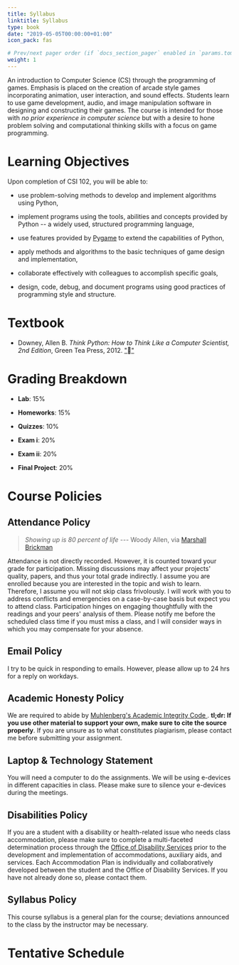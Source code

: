 ```yaml
---
title: Syllabus
linktitle: Syllabus
type: book
date: "2019-05-05T00:00:00+01:00"
icon_pack: fas                               

# Prev/next pager order (if `docs_section_pager` enabled in `params.toml`)
weight: 1
---
```


An introduction to Computer Science (CS) through the programming of games. Emphasis is placed on the creation of arcade style games incorporating animation, user interaction, and sound effects. Students learn to use game development, audio, and image manipulation software in
designing and constructing their games. The course is intended for those with *no prior experience in computer science* but with a desire to hone
problem solving and computational thinking skills with a focus on game programming.

# Learning Objectives

Upon completion of CSI 102, you will be able to:

-   use problem-solving methods to develop and implement algorithms
    using Python,

-   implement programs using the tools, abilities and concepts provided
    by Python -- a widely used, structured programming language,

-   use features provided by [Pygame](https://www.pygame.org/) to extend
    the capabilities of Python,

-   apply methods and algorithms to the basic techniques of game design
    and implementation,

-   collaborate effectively with colleagues to accomplish specific
    goals,

-   design, code, debug, and document programs using good practices of
    programming style and structure.

# Textbook
-   Downey, Allen B. *Think Python: How to Think Like a Computer
    Scientist, 2nd Edition*, Green Tea Press, 2012.
    [""](https://greenteapress.com/thinkpython/thinkpython.pdf)

# Grading Breakdown
-   **Lab**: 15%

-   **Homeworks**: 15%

-   **Quizzes**: 10%

-   **Exam i**: 20%

-   **Exam ii**: 20%

-   **Final Project**: 20%

# Course Policies
## Attendance Policy
> *Showing up is 80 percent of life* --- Woody Allen, via [Marshall
Brickman](https://quoteinvestigator.com/2013/06/10/showing-up/#note-6553-1)

Attendance is not directly recorded. However, it is counted toward your grade for participation. Missing discussions may affect your projects' quality, papers, and thus your total grade indirectly. I assume you are enrolled because you are interested in the topic and wish to learn.
Therefore, I assume you will not skip class frivolously. I will work with you to address conflicts and emergencies on a case-by-case basis
but expect you to attend class. Participation hinges on engaging thoughtfully with the readings and your peers' analysis of them. Please notify me before the scheduled class time if you must miss a class, and
I will consider ways in which you may compensate for your absence.

## Email Policy
I try to be quick in responding to emails. However, please allow up to 24 hrs for a reply on workdays.

## Academic Honesty Policy
We are required to abide by [Muhlenberg's Academic Integrity Code
](https://www.muhlenberg.edu/offices/deanofacademiclife/integrity/).
**tl;dr: If you use other material to support your own, make sure to
cite the source properly**. If you are unsure as to what constitutes
plagiarism, please contact me before submitting your assignment.

## Laptop & Technology Statement

You will need a computer to do the assignments. We will be using e-devices in different capacities in class. Please make sure to silence your e-devices during the meetings.

## Disabilities Policy
If you are a student with a disability or health-related issue who needs
class accommodation, please make sure to complete a multi-faceted
determination process through the [Office of Disability
Services](https://www.muhlenberg.edu/offices/disabilities/) prior to the
development and implementation of accommodations, auxiliary aids, and
services. Each Accommodation Plan is individually and collaboratively
developed between the student and the Office of Disability Services. If
you have not already done so, please contact them.

## Syllabus Policy
This course syllabus is a general plan for the course; deviations
announced to the class by the instructor may be necessary.

# Tentative Schedule
